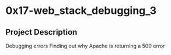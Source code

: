 # 0x17-web_stack_debugging_3

## Project Description
Debugging errors 
Finding out why Apache is returning a 500 error
